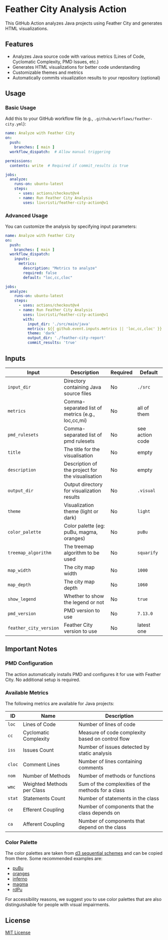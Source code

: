 # Feather City Analysis Action

This GitHub Action analyzes Java projects using Feather City and generates HTML visualizations.

## Features

- Analyzes Java source code with various metrics (Lines of Code, Cyclomatic Complexity, PMD Issues, etc.)
- Generates HTML visualizations for better code understanding
- Customizable themes and metrics
- Automatically commits visualization results to your repository (optional)

## Usage

### Basic Usage

Add this to your GitHub workflow file (e.g., `.github/workflows/feather-city.yml`):

```yaml
name: Analyze with Feather City
on:
  push:
    branches: [ main ]
  workflow_dispatch:  # Allow manual triggering

permissions:
  contents: write  # Required if commit_results is true

jobs:
  analyze:
    runs-on: ubuntu-latest
    steps:
      - uses: actions/checkout@v4
      - name: Run Feather City Analysis
        uses: livcristi/feather-city-action@v1
```

### Advanced Usage

You can customize the analysis by specifying input parameters:

```yaml
name: Analyze with Feather City
on:
  push:
    branches: [ main ]
  workflow_dispatch:
    inputs:
      metrics:
        description: "Metrics to analyze"
        required: false
        default: "loc,cc,cloc"

jobs:
  analyze:
    runs-on: ubuntu-latest
    steps:
      - uses: actions/checkout@v4
      - name: Run Feather City Analysis
        uses: livcristi/feather-city-action@v1
        with:
          input_dir: './src/main/java'
          metrics: ${{ github.event.inputs.metrics || 'loc,cc,cloc' }}
          theme: 'dark'
          output_dir: './feather-city-report'
          commit_results: 'true'
```

## Inputs

| Input                  | Description                                       | Required | Default         |
| ---------------------- | ------------------------------------------------- | -------- | --------------- |
| `input_dir`            | Directory containing Java source files            | No       | `./src`         |
| `metrics`              | Comma-separated list of metrics (e.g., loc,cc,mi) | No       | all of them     |
| `pmd_rulesets`         | Comma-separated list of pmd rulesets              | No       | see action code |
| `title`                | The title for the visualisation                   | No       | empty           |
| `description`          | Description of the project for the visualisation  | No       | empty           |
| `output_dir`           | Output directory for visualization results        | No       | `.visual`       |
| `theme`                | Visualization theme (light or dark)               | No       | `light`         |
| `color_palette`        | Color palette (eg: puBu, magma, oranges)          | No       | `puBu`          |
| `treemap_algorithm`    | The treemap algorithm to be used                  | No       | `squarify`      |
| `map_width`            | The city map width                                | No       | `1000`          |
| `map_depth`            | The city map depth                                | No       | `1060`          |
| `show_legend`          | Whether to show the legend or not                 | No       | `true`          |
| `pmd_version`          | PMD version to use                                | No       | `7.13.0`        |
| `feather_city_version` | Feather City version to use                       | No       | latest one      |

## Important Notes

### PMD Configuration

The action automatically installs PMD and configures it for use with Feather City. No additional setup is required.

### Available Metrics

The following metrics are available for Java projects:

| ID     | Name                       | Description                                        |
| ------ | -------------------------- | -------------------------------------------------- |
| `loc`  | Lines of Code              | Number of lines of code                            |
| `cc`   | Cyclomatic Complexity      | Measure of code complexity based on control flow   |
| `iss`  | Issues Count               | Number of issues detected by static analysis       |
| `cloc` | Comment Lines              | Number of lines containing comments                |
| `nom`  | Number of Methods          | Number of methods or functions                     |
| `wmc`  | Weighted Methods per Class | Sum of the complexities of the methods for a class |
| `stat` | Statements Count           | Number of statements in the class                  |
| `ce`   | Efferent Coupling          | Number of components that the class depends on     |
| `ca`   | Afferent Coupling          | Number of components that depend on the class      |

### Color Palette

The color palettes are taken from [d3 sequential schemes](https://d3js.org/d3-scale-chromatic/sequential) and can be copied from there. Some recommended examples are:
- [puBu](https://d3js.org/d3-scale-chromatic/sequential#interpolatePuBu)
- [oranges](https://d3js.org/d3-scale-chromatic/sequential#interpolateOranges)
- [inferno](https://d3js.org/d3-scale-chromatic/sequential#interpolateInferno)
- [magma](https://d3js.org/d3-scale-chromatic/sequential#interpolateMagma)
- [rdPu](https://d3js.org/d3-scale-chromatic/sequential#interpolateRdPu)

For accessibility reasons, we suggest you to use color palettes that are also distinguishable for people with visual impairments.
## License

[MIT License](LICENSE)